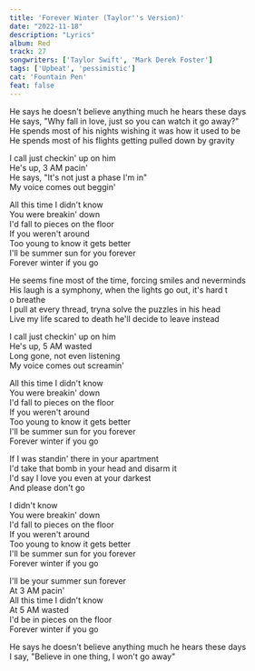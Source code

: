 ```yaml
---
title: 'Forever Winter (Taylor''s Version)'
date: "2022-11-18"
description: "Lyrics"
album: Red
track: 27
songwriters: ['Taylor Swift', 'Mark Derek Foster']
tags: ['Upbeat', 'pessimistic']
cat: 'Fountain Pen'
feat: false
---
```

<p className="verse-one">
He says he doesn't believe anything much he hears these days <br />
He says, "Why fall in love, just so you can watch it go away?" <br />
He spends most of his nights wishing it was how it used to be <br />
He spends most of his flights getting pulled down by gravity <br />
</p>
<p className="pre-chorus">
I call just checkin' up on him <br />
He's up, 3 AM pacin' <br />
He says, "It's not just a phase I'm in" <br />
My voice comes out beggin' <br />
</p>
<p className="chorus">
All this time I didn't know <br />
You were breakin' down <br />
I'd fall to pieces on the floor <br />
If you weren't around <br />
Too young to know it gets better <br />
I'll be summer sun for you forever <br />
Forever winter if you go <br />
</p>
<p className="verse-two">
He seems fine most of the time, forcing smiles and neverminds <br />
His laugh is a symphony, when the lights go out, it's hard t <br />o breathe  <br />
I pull at every thread, tryna solve the puzzles in his head  <br />
Live my life scared to death he'll decide to leave instead <br />
</p>
<p className="pre-chorus">
I call just checkin' up on him <br />
He's up, 5 AM wasted <br />
Long gone, not even listening <br />
My voice comes out screamin' <br />
</p>
<p className="chorus">
All this time I didn't know <br />
You were breakin' down <br />
I'd fall to pieces on the floor <br />
If you weren't around <br />
Too young to know it gets better <br />
I'll be summer sun for you forever <br />
Forever winter if you go <br />
</p>
<p className="bridge">
If I was standin' there in your apartment <br />
I'd take that bomb in your head and disarm it <br />
I'd say I love you even at your darkest <br />
And please don't go <br />
</p>
<p className="chorus">
I didn't know <br />
You were breakin' down <br />
I'd fall to pieces on the floor <br />
If you weren't around <br />
Too young to know it gets better <br />
I'll be summer sun for you forever <br />
Forever winter if you go <br />
</p>
<p className="post-chorus">
I'll be your summer sun forever <br />
At 3 AM pacin' <br />
All this time I didn't know <br />
At 5 AM wasted <br />
I'd be in pieces on the floor <br />
Forever winter if you go <br />
</p>
<p className="outro">
He says he doesn't believe anything much he hears these days <br />
I say, "Believe in one thing, I won't go away" <br />
</p>
